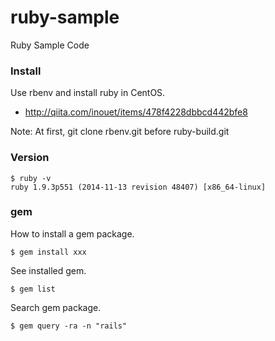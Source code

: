 ruby-sample
===========

Ruby Sample Code

### Install

Use rbenv and install ruby in CentOS.

* http://qiita.com/inouet/items/478f4228dbbcd442bfe8

Note: At first, git clone rbenv.git before ruby-build.git

### Version

```
$ ruby -v
ruby 1.9.3p551 (2014-11-13 revision 48407) [x86_64-linux]
```

### gem

How to install a gem package.

```
$ gem install xxx
```

See installed gem.

```
$ gem list
```

Search gem package.

```
$ gem query -ra -n "rails"
```
